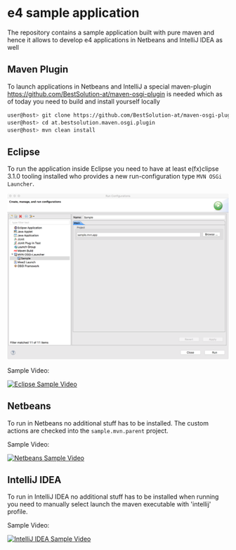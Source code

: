 # e4 sample application

The repository contains a sample application built with pure maven and hence it allows to develop e4 applications 
in Netbeans and IntelliJ IDEA as well

## Maven Plugin

To launch applications in Netbeans and IntelliJ a special maven-plugin https://github.com/BestSolution-at/maven-osgi-plugin is needed which as of today you need to build and install yourself locally

```bash
user@host> git clone https://github.com/BestSolution-at/maven-osgi-plugin.git
user@host> cd at.bestsolution.maven.osgi.plugin
user@host> mvn clean install
```

## Eclipse

To run the application inside Eclipse you need to have at least e(fx)clipse 3.1.0 tooling installed who provides a new run-configuration type `MVN OSGi Launcher`.

![Eclipse Launcher][eclipse-launch]

Sample Video:

[![Eclipse Sample Video](http://img.youtube.com/vi/0x2X4TRTMbc/0.jpg)](https://www.youtube.com/watch?v=0x2X4TRTMbc)

## Netbeans

To run in Netbeans no additional stuff has to be installed. The custom actions are checked into the `sample.mvn.parent` project.

Sample Video:

[![Netbeans Sample Video](http://img.youtube.com/vi/MUkKmyp9i1o/0.jpg)](https://youtu.be/MUkKmyp9i1o)

## IntelliJ IDEA

To run in IntelliJ IDEA no additional stuff has to be installed when running you need to manually select launch the maven executable with 'intellij' profile.

Sample Video:

[![IntelliJ IDEA Sample Video](http://img.youtube.com/vi/Y2koc8ETjMk/0.jpg)](https://youtu.be/Y2koc8ETjMk)

[eclipse-launch]: https://raw.githubusercontent.com/BestSolution-at/e4-efxclipse-maven-sample/master/mvn-osgi-launch.png
